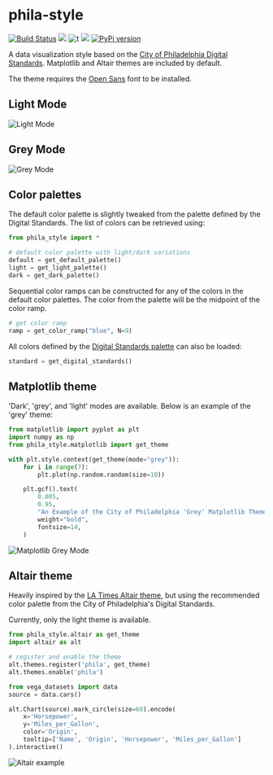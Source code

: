 # phila-style

[![Build Status](https://travis-ci.org/PhiladelphiaController/phila_style.svg?branch=master)](https://travis-ci.org/PhiladelphiaController/phila_style)
[![](https://img.shields.io/badge/python-3.6+-blue.svg)](https://www.python.org/download/releases/3.6.0/)
![t](https://img.shields.io/badge/status-stable-green.svg)
[![](https://img.shields.io/github/license/PhiladelphiaController/phila_style.svg)](https://github.com/PhiladelphiaController/phila_style/blob/master/LICENSE)
[![PyPi version](https://img.shields.io/pypi/v/phila_style.svg)](https://pypi.python.org/pypi/phila_style/)

A data visualization style based on the [City of Philadelphia Digital Standards](https://standards.phila.gov/guidelines/design-development/brand-elements/color-palette/). Matplotlib and Altair themes are included by default.

The theme requires the [Open Sans](https://fonts.google.com/specimen/Open+Sans) font to be installed.

## Light Mode

![Light Mode](/images/light_mode.png)

## Grey Mode

![Grey Mode](/images/grey_mode.png)

## Color palettes

The default color palette is slightly tweaked from the palette defined by the Digital Standards. The list of colors can be retrieved using:

```python
from phila_style import *

# default color palette with light/dark variations
default = get_default_palette()
light = get_light_palette()
dark = get_dark_palette()
```

Sequential color ramps can be constructed for any of the colors in the default color palettes. The color from the palette will be the midpoint of the color ramp.

```python
# get color ramp
ramp = get_color_ramp("blue", N=9)
```

All colors defined by the [Digital Standards palette](https://standards.phila.gov/guidelines/design-development/brand-elements/color-palette/) can also be loaded:

```python
standard = get_digital_standards()
```

## Matplotlib theme

'Dark', 'grey', and 'light' modes are available. Below is an example of the 'grey' theme:

```python
from matplotlib import pyplot as plt
import numpy as np
from phila_style.matplotlib import get_theme

with plt.style.context(get_theme(mode="grey")):
    for i in range(7):
        plt.plot(np.random.random(size=10))

    plt.gcf().text(
        0.005,
        0.95,
        "An Example of the City of Philadelphia 'Grey' Matplotlib Theme",
        weight="bold",
        fontsize=14,
    )
```

![Matplotlib Grey Mode](/images/grey_matplotlib_theme.png)

## Altair theme

Heavily inspired by the [LA Times Altair theme](https://github.com/datadesk/altair-latimes), but using the
recommended color palette from the City of Philadelphia's Digital Standards.

Currently, only the light theme is available.

```python
from phila_style.altair as get_theme
import altair as alt

# register and enable the theme
alt.themes.register('phila', get_theme)
alt.themes.enable('phila')
```

```python
from vega_datasets import data
source = data.cars()

alt.Chart(source).mark_circle(size=60).encode(
    x='Horsepower',
    y='Miles_per_Gallon',
    color='Origin',
    tooltip=['Name', 'Origin', 'Horsepower', 'Miles_per_Gallon']
).interactive()
```

![Altair example](/images/altair_example.png)
